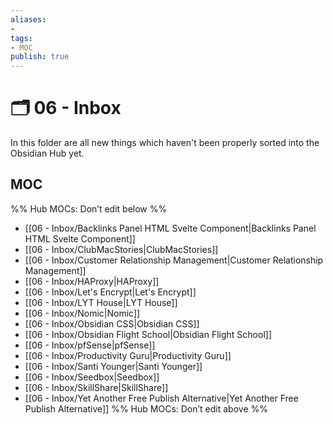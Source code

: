```yaml
---
aliases:
- 
tags: 
- MOC
publish: true
---
```


# 🗂️ 06 - Inbox

In this folder are all new things which haven't been properly sorted into the Obsidian Hub yet.

## MOC

%% Hub MOCs: Don’t edit below  %%
-  [[06 - Inbox/Backlinks Panel HTML Svelte Component|Backlinks Panel HTML Svelte Component]]
-  [[06 - Inbox/ClubMacStories|ClubMacStories]]
-  [[06 - Inbox/Customer Relationship Management|Customer Relationship Management]]
-  [[06 - Inbox/HAProxy|HAProxy]]
-  [[06 - Inbox/Let's Encrypt|Let's Encrypt]]
-  [[06 - Inbox/LYT House|LYT House]]
-  [[06 - Inbox/Nomic|Nomic]]
-  [[06 - Inbox/Obsidian CSS|Obsidian CSS]]
-  [[06 - Inbox/Obsidian Flight School|Obsidian Flight School]]
-  [[06 - Inbox/pfSense|pfSense]]
-  [[06 - Inbox/Productivity Guru|Productivity Guru]]
-  [[06 - Inbox/Santi Younger|Santi Younger]]
-  [[06 - Inbox/Seedbox|Seedbox]]
-  [[06 - Inbox/SkillShare|SkillShare]]
-  [[06 - Inbox/Yet Another Free Publish Alternative|Yet Another Free Publish Alternative]]
%% Hub MOCs: Don’t edit above  %%
